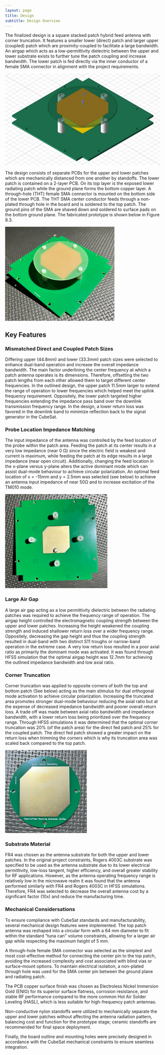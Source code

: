 ```yaml
---
layout: page
title: Design
subtitle: Design Overview
---
```


The finalized design is a square stacked patch hybrid feed antenna with corner truncation. It features a smaller lower (direct) patch and larger upper (coupled) patch which are proximity-coupled to facilitate a large bandwidth. An airgap which acts as a low-permittivity dielectric between the upper and lower substrate exists to further tune the patch coupling and increase bandwidth. The lower patch is fed directly via the inner conductor of a female SMA connector in alignment with the project requirements. 

![Isometric View of Design used for Simulation](/assets/img/Model_Isometric.png)

The design consists of separate PCBs for the upper and lower patches which are mechanically distanced from one another by standoffs. The lower patch is contained on a 2-layer PCB. On its top layer is the exposed lower radiating patch while the ground plane forms the bottom copper layer. A through-hole (THT) female SMA connector is mounted on the bottom side of the lower PCB. The THT SMA center conductor feeds through a non-plated through hole in the board and is soldered to the top patch. The ground pins of the SMA are shaved down and soldered to surface pads on the bottom ground plane. The fabricated prototype is shown below in Figure 8.3. 

![Isometric View of Physical Prototype](/assets/img/Fab_Isometric.png)

## Key Features

### Mismatched Direct and Coupled Patch Sizes

Differing upper (44.8mm) and lower (33.3mm) patch sizes were selected to enhance dual-band operation and increase the overall impedance bandwidth. The main factor underlining the center frequency at which a patch antenna operates is its dimensions. Therefore, offsetting the two patch lengths from each other allowed them to target different center frequencies. In the outlined design, the upper patch 11.5mm larger to extend the range of operation to lower frequencies which helped meet the uplink frequency requirement. Oppositely, the lower patch targeted higher frequencies extending the impedance pass band over the downlink transmission frequency range. In the design, a lower return loss was favored in the downlink band to minimize reflection back to the signal generator in the CubeSat. 

### Probe Location Impedance Matching

The input impedance of the antenna was controlled by the feed location of the probe within the patch area. Feeding the patch at its center results in a very low impedance (near 0 Ω) since the electric field is weakest and current is maximum, while feeding the patch at its edge results in a large impedance (near open circuit). Additionally, changing the feed location in the x-plane versus y-plane alters the active dominant mode which can assist dual-mode behaviour to achieve circular polarization. An optimal feed location of x = -15mm and y = 2.5mm was selected (see below) to achieve an antenna input impedance of near 50Ω and to increase excitation of the TM010 mode.

![Lower Patch of Physical Prototype Showing Probe Location](/assets/img/Fab_Top.png)

### Large Air Gap

A large air gap acting as a low permittivity dielectric between the radiating patches was required to achieve the frequency range of operation. The airgap height controlled the electromagnetic coupling strength between the upper and lower patches. Increasing the height weakened the coupling strength and induced shallower return loss over a wider frequency range. Oppositely, decreasing the gap height and thus the coupling strength resulted in dual-band with two distinct S11 troughs or narrow-band operation in the extreme case. A very low return loss resulted in a poor axial ratio as primarily the dominant mode was activated. It was found through HFSS simulation that the optimal airgap height was 12.7mm for achieving the outlined impedance bandwidth and low axial ratio. 

### Corner Truncation

Corner truncation was applied to opposite corners of both the top and bottom patch (See below) acting as the main stimulus for dual orthogonal mode activation to achieve circular polarization. Increasing the truncated area promotes stronger dual-mode behaviour reducing the axial ratio but at the expense of decreased impedance bandwidth and poorer overall return loss. A trade off was made between axial ratio bandwidth and impedance bandwidth, with a lower return loss being prioritized over the frequency range. Through HFSS simulations it was determined that the optimal corner truncation was 20% (of the patch area) for the direct fed patch and 25% for the coupled patch. The direct fed patch showed a greater impact on the return loss when trimming the corners which is why its truncation area was scaled back compared to the top patch.

![Top Board of Physical Prototype](/assets/img/Fab_Top_Patch.png)

### Substrate Material

FR4 was chosen as the antenna substrate for both the upper and lower patches. In the original project constraints, Rogers 4003C substrate was specified to be used as the antenna substrate due to its lower electrical permittivity, low-loss tangent, higher efficiency, and overall greater stability for RF applications. However, as the antenna operating frequency range is relatively low in the microwave realm it was found that the antenna performed similarly with FR4 and Rogers 4003C in HFSS simulations. Therefore, FR4 was selected to decrease the overall antenna cost by a significant factor (10x) and reduce the manufacturing time.

### Mechanical Considersations

To ensure compliance with CubeSat standards and manufacturability, several mechanical design features were implemented. The top patch antenna was reshaped into a circular form with a 64 mm diameter to fit within the standard "tuna can" volume constraints, allowing for a larger air gap while respecting the maximum height of 5 mm.

A through-hole female SMA connector was selected as the simplest and most cost-effective method for connecting the center pin to the top patch, avoiding the increased complexity and cost associated with blind vias or surface-mount options. To maintain electrical isolation, a non-plated through hole was used for the SMA center pin between the ground plane and radiating patch.

The PCB copper surface finish was chosen as Electroless Nickel Immersion Gold (ENIG) for its superior surface flatness, corrosion resistance, and stable RF performance compared to the more common Hot Air Solder Leveling (HASL), which is less suitable for high-frequency patch antennas.

Non-conductive nylon standoffs were utilized to mechanically separate the upper and lower patches without affecting the antenna radiation pattern, balancing cost and function for the prototype stage; ceramic standoffs are recommended for final space deployment.

Finally, the board outline and mounting holes were precisely designed in accordance with the CubeSat mechanical constraints to ensure seamless integration.
